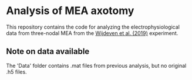 # Analysis of MEA axotomy

This repository contains the code for analyzing the electrophysiological data from three-nodal MEA from the [Wijdeven et al. (2019)](https://www.sciencedirect.com/science/article/pii/S095656631930394X?via%3Dihub) experiment.

## Note on data available
The 'Data' folder contains .mat files from previous analysis, but no original .h5 files.
